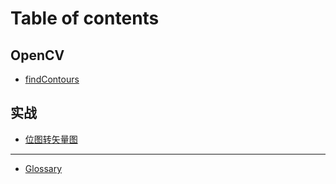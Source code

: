 # Table of contents

## OpenCV

* [findContours](README.md)

## 实战 <a href="#example" id="example"></a>

* [位图转矢量图](example/bitmap-to-svg.md)

***

* [Glossary](glossary.md)
